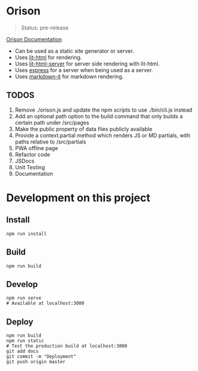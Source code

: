 # Orison

> Status: pre-release

[Orison Documentation](https://orison.alexlockhart.me)

* Can be used as a static site generator or server.
* Uses [lit-html](https://github.com/Polymer/lit-html) for rendering.
* Uses [lit-html-server](https://github.com/popeindustries/lit-html-server) for server side rendering with lit-html.
* Uses [express](https://expressjs.com/) for a server when being used as a server.
* Uses [markdown-it](https://github.com/markdown-it/markdown-it) for markdown rendering.

## TODOS

1. Remove ./orison.js and update the npm scripts to use ./bin/cli.js instead
1. Add an optional path option to the build command that only builds a certain path under /src/pages
1. Make the public property of data files publicly available
1. Provide a context.partial method which renders JS or MD partials, with paths relative to /src/partials
1. PWA offline page
1. Refactor code
1. JSDocs
1. Unit Testing
1. Documentation

# Development on this project

## Install

```
npm run install
```

## Build

```
npm run build
```

## Develop

```
npm run serve
# Available at localhost:3000
```

## Deploy

```
npm run build
npm run static
# Test the production build at localhost:3000
git add docs
git commit -m "Deployment"
git push origin master
```
